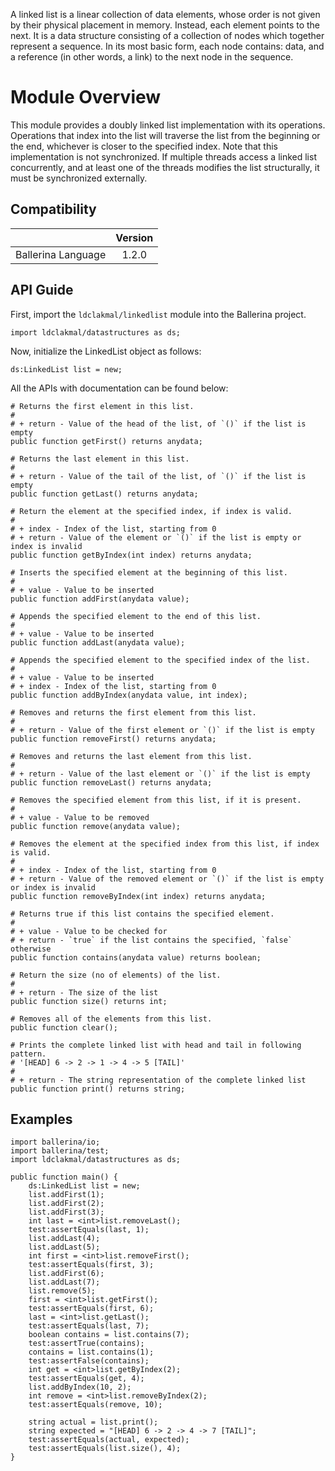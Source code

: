A linked list is a linear collection of data elements, whose order is not given by their physical placement in memory. Instead, each element points to the next. It is a data structure consisting of a collection of nodes which together represent a sequence. In its most basic form, each node contains: data, and a reference (in other words, a link) to the next node in the sequence.

# Module Overview

This module provides a doubly linked list implementation with its operations. Operations that index into the list will traverse the list from the beginning or the end, whichever is closer to the specified index.
Note that this implementation is not synchronized. If multiple threads access a linked list concurrently, and at least one of the threads modifies the list structurally, it must be synchronized externally.

## Compatibility
|                    | Version      |
|:------------------:|:------------:|
| Ballerina Language | 1.2.0        |

## API Guide

First, import the `ldclakmal/linkedlist` module into the Ballerina project.

```ballerina
import ldclakmal/datastructures as ds;
```

Now, initialize the LinkedList object as follows:

```ballerina
ds:LinkedList list = new;
```

All the APIs with documentation can be found below:

```ballerina
# Returns the first element in this list.
#
# + return - Value of the head of the list, of `()` if the list is empty
public function getFirst() returns anydata;
```

```ballerina
# Returns the last element in this list.
#
# + return - Value of the tail of the list, of `()` if the list is empty
public function getLast() returns anydata;
```

```ballerina
# Return the element at the specified index, if index is valid.
#
# + index - Index of the list, starting from 0
# + return - Value of the element or `()` if the list is empty or index is invalid
public function getByIndex(int index) returns anydata;
```

```ballerina
# Inserts the specified element at the beginning of this list.
#
# + value - Value to be inserted
public function addFirst(anydata value);
```

```ballerina
# Appends the specified element to the end of this list.
#
# + value - Value to be inserted
public function addLast(anydata value);
```

```ballerina
# Appends the specified element to the specified index of the list.
#
# + value - Value to be inserted
# + index - Index of the list, starting from 0
public function addByIndex(anydata value, int index);
```

```ballerina
# Removes and returns the first element from this list.
#
# + return - Value of the first element or `()` if the list is empty
public function removeFirst() returns anydata;
```

```ballerina
# Removes and returns the last element from this list.
#
# + return - Value of the last element or `()` if the list is empty
public function removeLast() returns anydata;
```

```ballerina
# Removes the specified element from this list, if it is present.
#
# + value - Value to be removed
public function remove(anydata value);
```

```ballerina
# Removes the element at the specified index from this list, if index is valid.
#
# + index - Index of the list, starting from 0
# + return - Value of the removed element or `()` if the list is empty or index is invalid
public function removeByIndex(int index) returns anydata;
```

```ballerina
# Returns true if this list contains the specified element.
#
# + value - Value to be checked for
# + return - `true` if the list contains the specified, `false` otherwise
public function contains(anydata value) returns boolean;
```

```ballerina
# Return the size (no of elements) of the list.
#
# + return - The size of the list
public function size() returns int;
```

```ballerina
# Removes all of the elements from this list.
public function clear();
```

```ballerina
# Prints the complete linked list with head and tail in following pattern.
# '[HEAD] 6 -> 2 -> 1 -> 4 -> 5 [TAIL]'
#
# + return - The string representation of the complete linked list
public function print() returns string;
```

## Examples

```ballerina
import ballerina/io;
import ballerina/test;
import ldclakmal/datastructures as ds;

public function main() {
    ds:LinkedList list = new;
    list.addFirst(1);
    list.addFirst(2);
    list.addFirst(3);
    int last = <int>list.removeLast();
    test:assertEquals(last, 1);
    list.addLast(4);
    list.addLast(5);
    int first = <int>list.removeFirst();
    test:assertEquals(first, 3);
    list.addFirst(6);
    list.addLast(7);
    list.remove(5);
    first = <int>list.getFirst();
    test:assertEquals(first, 6);
    last = <int>list.getLast();
    test:assertEquals(last, 7);
    boolean contains = list.contains(7);
    test:assertTrue(contains);
    contains = list.contains(1);
    test:assertFalse(contains);
    int get = <int>list.getByIndex(2);
    test:assertEquals(get, 4);
    list.addByIndex(10, 2);
    int remove = <int>list.removeByIndex(2);
    test:assertEquals(remove, 10);

    string actual = list.print();
    string expected = "[HEAD] 6 -> 2 -> 4 -> 7 [TAIL]";
    test:assertEquals(actual, expected);
    test:assertEquals(list.size(), 4);
}
```
